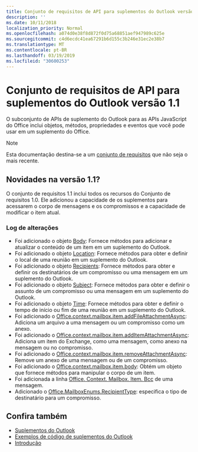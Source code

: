 ```yaml
---
title: Conjunto de requisitos de API para suplementos do Outlook versão 1.1
description: ''
ms.date: 10/11/2018
localization_priority: Normal
ms.openlocfilehash: a074d0e38f8d872f0d75a68851aef947989c625e
ms.sourcegitcommit: c4d6ecdc41ea67291b6d155c3b246e31ec2e38b7
ms.translationtype: MT
ms.contentlocale: pt-BR
ms.lasthandoff: 03/19/2019
ms.locfileid: "30600253"
---
```

# <a name="outlook-add-in-api-requirement-set-11"></a>Conjunto de requisitos de API para suplementos do Outlook versão 1.1

O subconjunto de APIs de suplemento do Outlook para as APIs JavaScript do Office inclui objetos, métodos, propriedades e eventos que você pode usar em um suplemento do Office.

> [!NOTE]
> Esta documentação destina-se a um [conjunto de requisitos](/office/dev/add-ins/reference/requirement-sets/outlook-api-requirement-sets) que não seja o mais recente. 

## <a name="whats-new-in-11"></a>Novidades na versão 1.1?

O conjunto de requisitos 1.1 inclui todos os recursos do Conjunto de requisitos 1.0. Ele adicionou a capacidade de os suplementos para acessarem o corpo de mensagens e os compromissos e a capacidade de modificar o item atual.

### <a name="change-log"></a>Log de alterações

- Foi adicionado o objeto [Body](/javascript/api/outlook_1_1/office.body): Fornece métodos para adicionar e atualizar o conteúdo de um item em um suplemento do Outlook.
- Foi adicionado o objeto [Location](/javascript/api/outlook_1_1/office.location): Fornece métodos para obter e definir o local de uma reunião em um suplemento do Outlook.
- Foi adicionado o objeto [Recipients](/javascript/api/outlook_1_1/office.recipients): Fornece métodos para obter e definir os destinatários de um compromisso ou uma mensagem em um suplemento do Outlook.
- Foi adicionado o objeto [Subject](/javascript/api/outlook_1_1/office.subject): Fornece métodos para obter e definir o assunto de um compromisso ou uma mensagem em um suplemento do Outlook.
- Foi adicionado o objeto [Time](/javascript/api/outlook_1_1/office.time): Fornece métodos para obter e definir o tempo de início ou fim de uma reunião em um suplemento do Outlook.
- Foi adicionado o [Office.context.mailbox.item.addFileAttachmentAsync](office.context.mailbox.item.md#addfileattachmentasyncuri-attachmentname-options-callback): Adiciona um arquivo a uma mensagem ou um compromisso como um anexo.
- Foi adicionado o [Office.context.mailbox.item.addItemAttachmentAsync](office.context.mailbox.item.md#additemattachmentasyncitemid-attachmentname-options-callback): Adiciona um item do Exchange, como uma mensagem, como anexo na mensagem ou no compromisso.
- Foi adicionado o [Office.context.mailbox.item.removeAttachmentAsync](office.context.mailbox.item.md#removeattachmentasyncattachmentid-options-callback): Remove um anexo de uma mensagem ou de um compromisso.
- Foi adicionado o [Office.context.mailbox.item.body](office.context.mailbox.item.md#body-body): Obtém um objeto que fornece métodos para manipular o corpo de um item.
- Foi adicionada a linha [Office. Context. Mailbox. Item. Bcc](office.context.mailbox.item.md#bcc-recipients) de uma mensagem.
- Adicionado o [Office.MailboxEnums.RecipientType](/javascript/api/outlook_1_1/office.mailboxenums.recipienttype): especifica o tipo de destinatário para um compromisso.

## <a name="see-also"></a>Confira também

- [Suplementos do Outlook](https://docs.microsoft.com/outlook/add-ins/)
- [Exemplos de código de suplementos do Outlook](https://developer.microsoft.com/outlook/gallery/?filterBy=Outlook,Samples,Add-ins)
- [Introdução](https://docs.microsoft.com/outlook/add-ins/quick-start)
